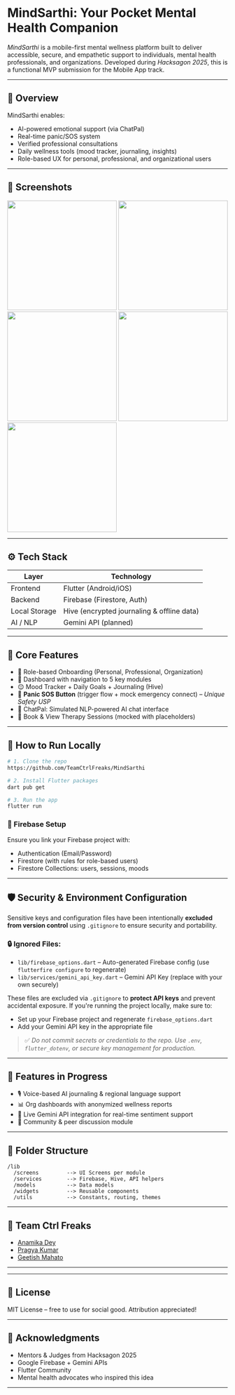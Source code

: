 # MindSarthi: Your Pocket Mental Health Companion

*MindSarthi* is a mobile-first mental wellness platform built to deliver accessible, secure, and empathetic support to individuals, mental health professionals, and organizations. Developed during *Hacksagon 2025*, this is a functional MVP submission for the Mobile App track.

---

## 📱 Overview

MindSarthi enables:
- AI-powered emotional support (via ChatPal)
- Real-time panic/SOS system
- Verified professional consultations
- Daily wellness tools (mood tracker, journaling, insights)
- Role-based UX for personal, professional, and organizational users 

---

## 📸 Screenshots

<img src="https://github.com/user-attachments/assets/4452d734-4b81-4b86-a9b6-84db737f4e6d" width="250"/>
<img src="https://github.com/user-attachments/assets/586488bd-7f89-46af-86a3-4b37d0f3035e" width="250"/>
<img src="https://github.com/user-attachments/assets/1ad68376-1f0a-4f56-a6e3-ea77d6ba9691" width="250"/>
<img src="https://github.com/user-attachments/assets/410ca569-2c82-4775-9ceb-a8021b8ab0d3" width="250"/>
<img src="https://github.com/user-attachments/assets/d3637de6-87bd-4cdb-a0f6-be52e6373e3b" width="250"/>


---


## ⚙ Tech Stack

| Layer         | Technology                                |
|---------------|--------------------------------------------|
| Frontend      | Flutter (Android/iOS)                     |
| Backend       | Firebase (Firestore, Auth)                |
| Local Storage | Hive (encrypted journaling & offline data)|
| AI / NLP      | Gemini API (planned)                      |

---

## 🧠 Core Features

- 🔐 Role-based Onboarding (Personal, Professional, Organization)
- 🧭 Dashboard with navigation to 5 key modules
- 😌 Mood Tracker + Daily Goals + Journaling (Hive)
- 🚨 **Panic SOS Button** (trigger flow + mock emergency connect) – *Unique Safety USP*
- 🤖 ChatPal: Simulated NLP-powered AI chat interface
- 📅 Book & View Therapy Sessions (mocked with placeholders)

---

## 🧪 How to Run Locally

```bash
# 1. Clone the repo
https://github.com/TeamCtrlFreaks/MindSarthi

# 2. Install Flutter packages
dart pub get

# 3. Run the app
flutter run
```

### 🔐 Firebase Setup

Ensure you link your Firebase project with:
- Authentication (Email/Password)
- Firestore (with rules for role-based users)
- Firestore Collections: users, sessions, moods

---

## 🛡️ Security & Environment Configuration

Sensitive keys and configuration files have been intentionally **excluded from version control** using `.gitignore` to ensure security and portability.

### 🔒 Ignored Files:

- `lib/firebase_options.dart` – Auto-generated Firebase config (use `flutterfire configure` to regenerate)
- `lib/services/gemini_api_key.dart` – Gemini API Key (replace with your own securely)

These files are excluded via `.gitignore` to **protect API keys** and prevent accidental exposure. If you're running the project locally, make sure to:
- Set up your Firebase project and regenerate `firebase_options.dart`
- Add your Gemini API key in the appropriate file

> ✅ *Do not commit secrets or credentials to the repo. Use `.env`, `flutter_dotenv`, or secure key management for production.*

---

## 🚧 Features in Progress

- 🎙 Voice-based AI journaling & regional language support
- 📊 Org dashboards with anonymized wellness reports
- 🧠 Live Gemini API integration for real-time sentiment support
- 💬 Community & peer discussion module

---

## 📂 Folder Structure

```
/lib
  /screens         --> UI Screens per module
  /services        --> Firebase, Hive, API helpers
  /models          --> Data models
  /widgets         --> Reusable components
  /utils           --> Constants, routing, themes
```

---

## 👥 Team Ctrl Freaks

- [Anamika Dey](https://github.com/anamikadey099)
- [Pragya Kumar](https://github.com/Pragya-Kumar)
- [Geetish Mahato](https://github.com/GeetishM) 

---


---

## 📣 License

MIT License – free to use for social good. Attribution appreciated!

---

## 🙏 Acknowledgments

- Mentors & Judges from Hacksagon 2025  
- Google Firebase + Gemini APIs  
- Flutter Community  
- Mental health advocates who inspired this idea  

---
